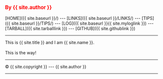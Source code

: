 ---
---
<span style="color:red; font-weight:bold; font-size:larger;">By {{ site.author }}</span>
<br><br>
[HOME]({{ site.baseurl }}/) ---
[LINKS]({{ site.baseurl }}/LINKS/) ---
[TIPS]({{ site.baseurl }}/TIPS/) ---
[LOG]({{ site.baseurl }}{{ site.myloglink }}) ---
[TARBALL]({{ site.tarballlink }}) ---
[GITHUB]({{ site.githublink }})
<br>
<hr>
This is {{ site.title }} and I am {{ site.name }}.
<br><br>
This is the way!
<br>
<hr>
&copy; {{ site.copyright }} --- {{ site.author }}
<hr>
<br>